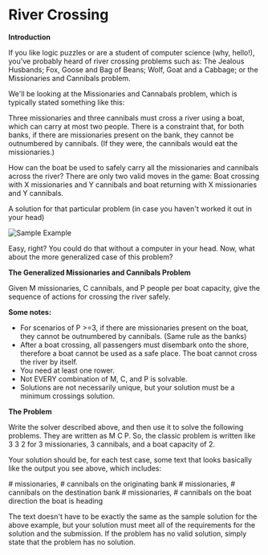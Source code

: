 # River Crossing

**Introduction**

If you like logic puzzles or are a student of computer science (why, hello!), you've probably heard of river crossing problems such as: The Jealous Husbands; Fox, Goose and Bag of Beans; Wolf, Goat and a Cabbage; or the Missionaries and Cannibals problem.

We'll be looking at the Missionaries and Cannabals problem, which is typically stated something like this:

Three missionaries and three cannibals must cross a river using a boat, which can carry at most two people. There is a constraint that, for both banks, if there are missionaries present on the bank, they cannot be outnumbered by cannibals. (If they were, the cannibals would eat the missionaries.) 

How can the boat be used to safely carry all the missionaries and cannibals across the river?
There are only two valid moves in the game: Boat crossing with X missionaries and Y cannibals and boat returning with X missionaries and Y cannibals.

A solution for that particular problem (in case you haven't worked it out in your head)

![Sample Example](https://lh3.googleusercontent.com/-TjU5qmXI_js/VzPnV93IeyI/AAAAAAAAsKI/L4A734vhYhQjNCMp0pS-IzN-x70BwrvMACLcB/s0/missionaryproblem.PNG "missionaryproblem.PNG")

Easy, right? You could do that without a computer in your head. Now, what about the more generalized case of this problem?

**The Generalized Missionaries and Cannibals Problem**

Given M missionaries, C cannibals, and P people per boat capacity, give the sequence of actions for crossing the river safely.

**Some notes:**
 - For scenarios of P >=3, if there are missionaries present on the
   boat, they cannot be outnumbered by cannibals. (Same rule as the banks)
- After a boat crossing, all passengers must disembark onto
   the shore, therefore a boat cannot be used as a safe place. The boat
   cannot cross the river by itself. 
- You need at least one rower. 
- Not EVERY combination of M, C, and P is solvable. 
- Solutions are not necessarily unique, but your solution must be a minimum crossings
   solution.

 
 **The Problem**
 
Write the solver described above, and then use it to solve the following problems. They are written as M C P. 
So, the classic problem is written like 3 3 2 for 3 missionaries, 3 cannibals, and a boat capacity of 2.

Your solution should be, for each test case, some text that looks basically like the output you see above, which includes:

\# missionaries, \# cannibals on the originating bank
\# missionaries, \# cannibals on the destination bank
\# missionaries, \# cannibals on the boat
direction the boat is heading

The text doesn't have to be exactly the same as the sample solution for the above example, but your solution must meet all of the requirements for the solution and the submission. If the problem has no valid solution, simply state that the problem has no solution.

